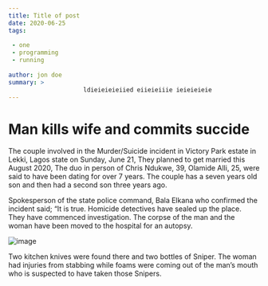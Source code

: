 ```yaml
---
title: Title of post
date: 2020-06-25
tags:
			        
 - one
 - programming
 - running
			        
author: jon doe
summary: >
 					 ldieieieieiied eiieieiiie ieieieieie
---
```


# Man kills wife and commits succide

The couple involved in the Murder/Suicide incident in Victory Park estate in Lekki, Lagos state on Sunday, June 21, They planned to get married this August 2020, The duo in person of Chris Ndukwe, 39, Olamide Alli, 25, were said to have been dating for over 7 years. The couple has a seven years old son and then had a second son three years ago.

Spokesperson of the state police command, Bala Elkana who confirmed the incident said;
“It is true. Homicide detectives have sealed up the place. They have commenced investigation. The corpse of the man and the woman have been moved to the hospital for an autopsy.

![image](https://cdn.pixabay.com/photo/2015/04/23/22/00/tree-736885__340.jpg)

Two kitchen knives were found there and two bottles of Sniper. The woman had injuries from stabbing while foams were coming out of the man’s mouth who is suspected to have taken those Snipers.
    
